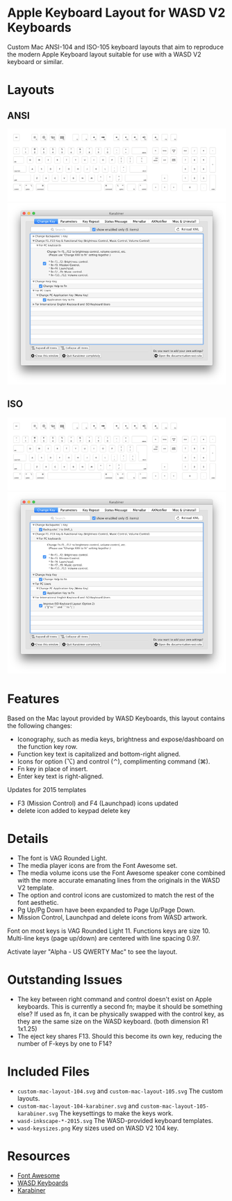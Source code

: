 Apple Keyboard Layout for WASD V2 Keyboards
===========================================

Custom Mac ANSI-104 and ISO-105 keyboard layouts that aim to reproduce the modern Apple Keyboard layout suitable for use with a WASD V2 keyboard or similar.

Layouts
=======

ANSI
----

![ANSI-104 layout](custom-mac-layout-104.png)
![ANSI-104 karabiner](custom-mac-layout-104-karabiner.png)

ISO
---

![ISO-105 layout](custom-mac-layout-105.png)
![ISO-105 karabiner](custom-mac-layout-105-karabiner.png)

Features
========

Based on the Mac layout provided by WASD Keyboards, this layout contains the following changes:

* Iconography, such as media keys, brightness and expose/dashboard on the 
  function key row.
* Function key text is capitalized and bottom-right aligned.
* Icons for option (⌥) and control (⌃), complimenting command (⌘).
* Fn key in place of insert.
* Enter key text is right-aligned.

Updates for 2015 templates

* F3 (Mission Control) and F4 (Launchpad) icons updated
* delete icon added to keypad delete key

Details
=======

* The font is VAG Rounded Light.
* The media player icons are from the Font Awesome set.
* The media volume icons use the Font Awesome speaker cone combined with
  the more accurate emanating lines from the originals in the WASD V2 template.
* The option and control icons are customized to match the rest of the font
  aesthetic.
* Pg Up/Pg Down have been expanded to Page Up/Page Down.
* Mission Control, Launchpad and delete icons from WASD artwork.

Font on most keys is VAG Rounded Light 11. Functions keys are size 10.
Multi-line keys (page up/down) are centered with line spacing 0.97.

Activate layer "Alpha - US QWERTY Mac" to see the layout.

Outstanding Issues
==================

* The key between right command and control doesn't exist on Apple keyboards.
  This is currently a second fn; maybe it should be something else? If used as fn,
  it can be physically swapped with the control key, as they are the same size on
  the WASD keyboard. (both dimension R1 1x1.25)
* The eject key shares F13. Should this become its own key, reducing the number
  of F-keys by one to F14?

Included Files
==============

* `custom-mac-layout-104.svg` and `custom-mac-layout-105.svg` The custom layouts.
* `custom-mac-layout-104-karabiner.svg` and `custom-mac-layout-105-karabiner.svg` The keysettings to make the keys work.
* `wasd-inkscape-*-2015.svg` The WASD-provided keyboard templates.
* `wasd-keysizes.png` Key sizes used on WASD V2 104 key.

Resources
=========

* [Font Awesome](http://fortawesome.github.io/Font-Awesome/)
* [WASD Keyboards](http://www.wasdkeyboards.com)
* [Karabiner](https://pqrs.org/osx/karabiner/)
